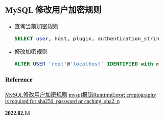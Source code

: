 <font size=4 face='楷体'>

## MySQL 修改用户加密规则

- 查询当前加密规则

  ```sql
  SELECT user, host, plugin, authentication_string, FROM mysql.user;
  ```

- 修改加密规则
  ```sql
  ALTER USER 'root'@'localhost' IDENTIFIED with mysql_native_password BY 'password' PASSWORD EXPIRE NEVER;
  ```

### Reference

[MySQL修改用户加密规则](https://blog.csdn.net/qingfengleerge/article/details/86185030)
[mysql报错RuntimeError: cryptography is required for sha256_password or caching_sha2_p](https://blog.csdn.net/p_xiaobai/article/details/85334875)

**2022.02.14**
